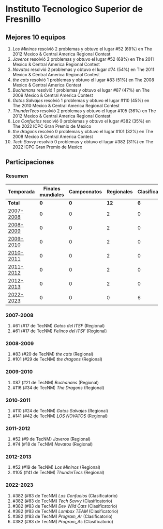 # Instituto Tecnologico Superior de Fresnillo

## Mejores 10 equipos

1. _Los Mininos_ resolvió 2 problemas y obtuvo el lugar #52 (69%) en The 2012 Mexico & Central America Regional Contest
1. _Javeros_ resolvió 2 problemas y obtuvo el lugar #52 (68%) en The 2011 Mexico & Central America Regional Contest
1. _Novatos_ resolvió 2 problemas y obtuvo el lugar #74 (54%) en The 2011 Mexico & Central America Regional Contest
1. _the cats_ resolvió 1 problemas y obtuvo el lugar #83 (51%) en The 2008 Mexico & Central America Contest
1. _Buchanans_ resolvió 1 problemas y obtuvo el lugar #87 (47%) en The 2009 Mexico & Central America Contest
1. _Gatos Salvajes_ resolvió 1 problemas y obtuvo el lugar #110 (45%) en The 2010 Mexico & Central America Regional Contest
1. _ThunderTecs_ resolvió 2 problemas y obtuvo el lugar #105 (36%) en The 2012 Mexico & Central America Regional Contest
1. _Los Confucios_ resolvió 0 problemas y obtuvo el lugar #382 (35%) en The 2022 ICPC Gran Premio de Mexico
1. _the dragons_ resolvió 0 problemas y obtuvo el lugar #101 (32%) en The 2008 Mexico & Central America Contest
1. _Tech Savvy_ resolvió 0 problemas y obtuvo el lugar #382 (31%) en The 2022 ICPC Gran Premio de Mexico

## Participaciones

### Resumen

| Temporada | Finales mundiales | Campeonatos | Regionales | Clasificatorios | Equipos |
| --- | --- | --- | --- | --- | --- |
| **Total** | **0** | **0** | **12** | **6** | **18** |
| [2007-2008](#2007-2008) | 0 | 0 | 2 | 0 | 2 |
| [2008-2009](#2008-2009) | 0 | 0 | 2 | 0 | 2 |
| [2009-2010](#2009-2010) | 0 | 0 | 2 | 0 | 2 |
| [2010-2011](#2010-2011) | 0 | 0 | 2 | 0 | 2 |
| [2011-2012](#2011-2012) | 0 | 0 | 2 | 0 | 2 |
| [2012-2013](#2012-2013) | 0 | 0 | 2 | 0 | 2 |
| [2022-2023](#2022-2023) | 0 | 0 | 0 | 6 | 6 |

### 2007-2008

1. #61 (#17 de TecNM) _Gatos del ITSF_ (Regional)
1. #61 (#17 de TecNM) _Felinos del ITSF_ (Regional)

### 2008-2009

1. #83 (#20 de TecNM) _the cats_ (Regional)
1. #101 (#29 de TecNM) _the dragons_ (Regional)

### 2009-2010

1. #87 (#21 de TecNM) _Buchanans_ (Regional)
1. #116 (#34 de TecNM) _The Dragons_ (Regional)

### 2010-2011

1. #110 (#24 de TecNM) _Gatos Salvajes_ (Regional)
1. #141 (#42 de TecNM) _LOS NOVATOS_ (Regional)

### 2011-2012

1. #52 (#9 de TecNM) _Javeros_ (Regional)
1. #74 (#18 de TecNM) _Novatos_ (Regional)

### 2012-2013

1. #52 (#19 de TecNM) _Los Mininos_ (Regional)
1. #105 (#41 de TecNM) _ThunderTecs_ (Regional)

### 2022-2023

1. #382 (#83 de TecNM) _Los Confucios_ (Clasificatorio)
1. #382 (#83 de TecNM) _Tech Savvy_ (Clasificatorio)
1. #382 (#83 de TecNM) _Dev Wild Cats_ (Clasificatorio)
1. #382 (#83 de TecNM) _Lombax TEAM_ (Clasificatorio)
1. #382 (#83 de TecNM) _Program_Ar_ (Clasificatorio)
1. #382 (#83 de TecNM) _Program_As_ (Clasificatorio)



